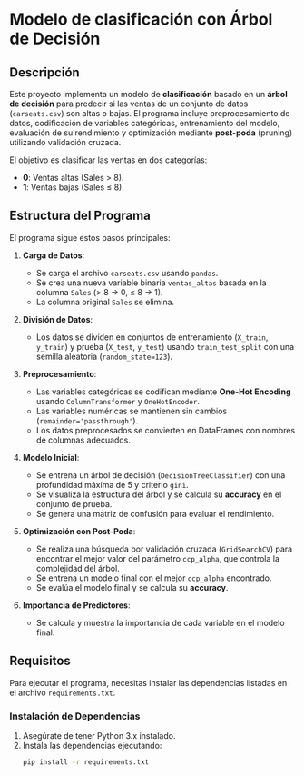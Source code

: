 # Modelo de clasificación con Árbol de Decisión

## Descripción
Este proyecto implementa un modelo de **clasificación** basado en un **árbol de decisión** para predecir si las ventas de un conjunto de datos (`carseats.csv`) son altas o bajas. El programa incluye preprocesamiento de datos, codificación de variables categóricas, entrenamiento del modelo, evaluación de su rendimiento y optimización mediante **post-poda** (pruning) utilizando validación cruzada.

El objetivo es clasificar las ventas en dos categorías:
- **0**: Ventas altas (Sales > 8).
- **1**: Ventas bajas (Sales ≤ 8).

## Estructura del Programa
El programa sigue estos pasos principales:

1. **Carga de Datos**:
   - Se carga el archivo `carseats.csv` usando `pandas`.
   - Se crea una nueva variable binaria `ventas_altas` basada en la columna `Sales` (> 8 → 0, ≤ 8 → 1).
   - La columna original `Sales` se elimina.

2. **División de Datos**:
   - Los datos se dividen en conjuntos de entrenamiento (`X_train`, `y_train`) y prueba (`X_test`, `y_test`) usando `train_test_split` con una semilla aleatoria (`random_state=123`).

3. **Preprocesamiento**:
   - Las variables categóricas se codifican mediante **One-Hot Encoding** usando `ColumnTransformer` y `OneHotEncoder`.
   - Las variables numéricas se mantienen sin cambios (`remainder='passthrough'`).
   - Los datos preprocesados se convierten en DataFrames con nombres de columnas adecuados.

4. **Modelo Inicial**:
   - Se entrena un árbol de decisión (`DecisionTreeClassifier`) con una profundidad máxima de 5 y criterio `gini`.
   - Se visualiza la estructura del árbol y se calcula su **accuracy** en el conjunto de prueba.
   - Se genera una matriz de confusión para evaluar el rendimiento.

5. **Optimización con Post-Poda**:
   - Se realiza una búsqueda por validación cruzada (`GridSearchCV`) para encontrar el mejor valor del parámetro `ccp_alpha`, que controla la complejidad del árbol.
   - Se entrena un modelo final con el mejor `ccp_alpha` encontrado.
   - Se evalúa el modelo final y se calcula su **accuracy**.

6. **Importancia de Predictores**:
   - Se calcula y muestra la importancia de cada variable en el modelo final.

## Requisitos
Para ejecutar el programa, necesitas instalar las dependencias listadas en el archivo `requirements.txt`.

### Instalación de Dependencias
1. Asegúrate de tener Python 3.x instalado.
2. Instala las dependencias ejecutando:
   ```bash
   pip install -r requirements.txt